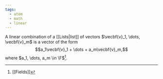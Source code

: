 ```yaml
---
tags:
  - atom
  - math
  - linear
---
```

A linear combination of a [[Lists|list]] of vectors $\vecbf{v}_1, \dots, \vecbf{v}_m$ is a vector of the form
$$a_1\vecbf{v}_1 + \dots + a_m\vecbf{v}_m,$$
where $a_1, \dots, a_m \in \F$[^1].

[^1]: [[Fields]]
